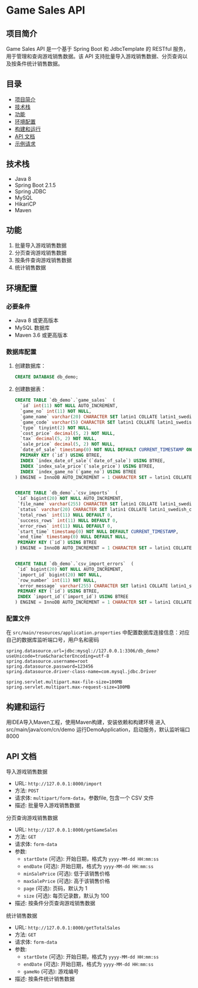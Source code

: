 # Game Sales API

## 项目简介

Game Sales API 是一个基于 Spring Boot 和 JdbcTemplate 的 RESTful 服务，用于管理和查询游戏销售数据。该 API 支持批量导入游戏销售数据、分页查询以及按条件统计销售数据。

## 目录

- [项目简介](#项目简介)
- [技术栈](#技术栈)
- [功能](#功能)
- [环境配置](#环境配置)
- [构建和运行](#构建和运行)
- [API 文档](#api-文档)
- [示例请求](#示例请求)

## 技术栈

- Java 8
- Spring Boot 2.1.5
- Spring JDBC
- MySQL
- HikariCP
- Maven

## 功能

1. 批量导入游戏销售数据
2. 分页查询游戏销售数据
3. 按条件查询游戏销售数据
4. 统计销售数据

## 环境配置

### 必要条件

- Java 8 或更高版本
- MySQL 数据库
- Maven 3.6 或更高版本

### 数据库配置

1. 创建数据库：
    ```sql
    CREATE DATABASE db_demo;
    ```

2. 创建数据表：
    ```sql
    CREATE TABLE `db_demo`.`game_sales`  (
      `id` int(11) NOT NULL AUTO_INCREMENT,
      `game_no` int(11) NOT NULL,
      `game_name` varchar(20) CHARACTER SET latin1 COLLATE latin1_swedish_ci NOT NULL,
      `game_code` varchar(5) CHARACTER SET latin1 COLLATE latin1_swedish_ci NOT NULL,
      `type` tinyint(2) NOT NULL,
      `cost_price` decimal(5, 2) NOT NULL,
      `tax` decimal(5, 2) NOT NULL,
      `sale_price` decimal(5, 2) NOT NULL,
      `date_of_sale` timestamp(0) NOT NULL DEFAULT CURRENT_TIMESTAMP ON UPDATE CURRENT_TIMESTAMP(0),
      PRIMARY KEY (`id`) USING BTREE,
      INDEX `index_date_of_sale`(`date_of_sale`) USING BTREE,
      INDEX `index_sale_price`(`sale_price`) USING BTREE,
      INDEX `index_game_no`(`game_no`) USING BTREE
    ) ENGINE = InnoDB AUTO_INCREMENT = 1 CHARACTER SET = latin1 COLLATE = latin1_swedish_ci ROW_FORMAT = Dynamic;    


   CREATE TABLE `db_demo`.`csv_imports`  (
     `id` bigint(20) NOT NULL AUTO_INCREMENT,
     `file_name` varchar(255) CHARACTER SET latin1 COLLATE latin1_swedish_ci NOT NULL,
     `status` varchar(20) CHARACTER SET latin1 COLLATE latin1_swedish_ci NOT NULL,
     `total_rows` int(11) NULL DEFAULT 0,
     `success_rows` int(11) NULL DEFAULT 0,
     `error_rows` int(11) NULL DEFAULT 0,
     `start_time` timestamp(0) NOT NULL DEFAULT CURRENT_TIMESTAMP,
     `end_time` timestamp(0) NULL DEFAULT NULL,
     PRIMARY KEY (`id`) USING BTREE
   ) ENGINE = InnoDB AUTO_INCREMENT = 1 CHARACTER SET = latin1 COLLATE = latin1_swedish_ci ROW_FORMAT = Dynamic;
 
 
   CREATE TABLE `db_demo`.`csv_import_errors`  (
     `id` bigint(20) NOT NULL AUTO_INCREMENT,
     `import_id` bigint(20) NOT NULL,
     `row_number` int(11) NOT NULL,
     `error_message` varchar(255) CHARACTER SET latin1 COLLATE latin1_swedish_ci NOT NULL,
     PRIMARY KEY (`id`) USING BTREE,
     INDEX `import_id`(`import_id`) USING BTREE
   ) ENGINE = InnoDB AUTO_INCREMENT = 1 CHARACTER SET = latin1 COLLATE = latin1_swedish_ci ROW_FORMAT = Dynamic; 
 
    ```

### 配置文件

在 `src/main/resources/application.properties` 中配置数据库连接信息：对应自己的数据库监听端口号，用户名和密码

```properties
spring.datasource.url=jdbc:mysql://127.0.0.1:3306/db_demo?useUnicode=true&characterEncoding=utf-8
spring.datasource.username=root
spring.datasource.password=123456
spring.datasource.driver-class-name=com.mysql.jdbc.Driver

spring.servlet.multipart.max-file-size=100MB
spring.servlet.multipart.max-request-size=100MB
```

## 构建和运行
用IDEA导入Maven工程，使用Maven构建，安装依赖和构建环境
进入src/main/java/com/cn/demo 运行DemoApplication，启动服务，默认监听端口8000

## API 文档
导入游戏销售数据
- URL: `http://127.0.0.1:8000/import`
- 方法: `POST`
- 请求体: `multipart/form-data`，参数file, 包含一个 CSV 文件
- 描述: 批量导入游戏销售数据

分页查询游戏销售数据
- URL: `http://127.0.0.1:8000/getGameSales`
- 方法: `GET`
- 请求体: `form-data`
- 参数:
    - `startDate` (可选): 开始日期，格式为 `yyyy-MM-dd HH:mm:ss`
    - `endDate` (可选): 开始日期，格式为 `yyyy-MM-dd HH:mm:ss`
    - `minSalePrice` (可选): 低于该销售价格
    - `maxSalePrice` (可选): 高于该销售价格
    - `page` (可选): 页码，默认为 1
    - `size` (可选): 每页记录数，默认为 100  
- 描述: 按条件分页查询游戏销售数据

统计销售数据
- URL: `http://127.0.0.1:8000/getTotalSales`
- 方法: `GET`
- 请求体: `form-data`
- 参数:
    - `startDate` (可选): 开始日期，格式为 `yyyy-MM-dd HH:mm:ss`
    - `endDate` (可选): 开始日期，格式为 `yyyy-MM-dd HH:mm:ss`
    - `gameNo` (可选): 游戏编号
- 描述: 按条件统计销售数据








